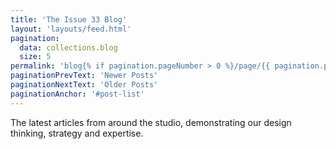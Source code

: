 ```yaml
---
title: 'The Issue 33 Blog'
layout: 'layouts/feed.html'
pagination:
  data: collections.blog
  size: 5
permalink: 'blog{% if pagination.pageNumber > 0 %}/page/{{ pagination.pageNumber }}{% endif %}/index.html'
paginationPrevText: 'Newer Posts'
paginationNextText: 'Older Posts'
paginationAnchor: '#post-list'
---
```


The latest articles from around the studio, demonstrating our design thinking, strategy and expertise.